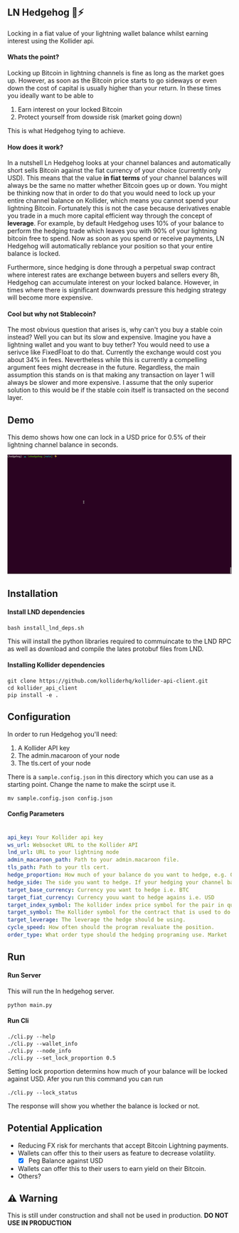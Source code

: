 ## LN Hedgehog 🦔⚡

Locking in a fiat value of your lightning wallet balance whilst earning interest using the Kollider api.

#### Whats the point?

Locking up Bitcoin in lightning channels is fine as long as the market goes up. However, as soon as the Bitcoin price starts to go sideways or even down the cost of capital is usually higher than your return. In these times you ideally want to be able to 

1. Earn interest on your locked Bitcoin
2. Protect yourself from dowside risk (market going down)

This is what Hedgehog tying to achieve.

#### How does it work?

In a nutshell Ln Hedgehog looks at your channel balances and automatically short sells Bitcoin against the fiat currency of your choice (currently only USD). This means that the value **in fiat terms** of your channel balances will always be the same no matter whether Bitcoin goes up or down. You might be thinking now that in order to do that you would need to lock up your entire channel balance on Kollider, which means you cannot spend your lightning Bitcoin. Fortunately this is not the case because derivatives enable you trade in a much more capital efficient way through the concept of **leverage**. For example, by default Hedgehog uses 10% of your balance to perform the hedging trade which leaves you with 90% of your lightning bitcoin free to spend. Now as soon as you spend or receive payments, LN Hedgehog will automatically reblance your position so that your entire balance is locked.

Furthermore, since hedging is done through a perpetual swap contract where interest rates are exchange between buyers and sellers every 8h, Hedgehog can accumulate interest on your locked balance. However, in times where there is significant downwards pressure this hedging strategy will become more expensive.

#### Cool but why not Stablecoin?

The most obvious question that arises is, why can't you buy a stable coin instead? Well you can but its slow and expensive. Imagine you have a lightning wallet and you want to buy tether? You would need to use a serivce like FixedFloat to do that. Currently the exchange would cost you about 34% in fees. Nevertheless while this is currently a compelling argument fees might decrease in the future. Regardless, the main assumption this stands on is that making any transaction on layer 1 will always be slower and more expensive. I assume that the only superior solution to this would be if the stable coin itself is transacted on the second layer.

## Demo
This demo shows how one can lock in a USD price for 0.5% of their lightning channel balance in seconds.

![Alt Text](demo.gif)

## Installation
#### Install LND dependencies
```shell
bash install_lnd_deps.sh
```
This will install the python libraries required to commuincate to the LND RPC as well as download and compile the lates protobuf files from LND.

#### Installing Kollider dependencies

```shell
git clone https://github.com/kolliderhq/kollider-api-client.git
cd kollider_api_client
pip install -e .
```

## Configuration

In order to run Hedgehog you'll need:

1. A Kollider API key
2. The admin.macaroon of your node
3. The tls.cert of your node

There is a `sample.config.json` in this directory which you can use as a starting point. Change the name to make the scirpt use it.
```
mv sample.config.json config.json
```
#### Config Parameters
```yml

api_key: Your Kollider api key
ws_url: Websocket URL to the Kollider API
lnd_url: URL to your lightning node 
admin_macaroon_path: Path to your admin.macaroon file.
tls_path: Path to your tls cert.
hedge_proportion: How much of your balance do you want to hedge, e.g. 0.01 = 1%
hedge_side: The side you want to hedge. If your hedging your channel balance it should be `Bid`
target_base_currency: Currency you want to hedge i.e. BTC
target_fiat_currency: Currency youu want to hedge agains i.e. USD
target_index_symbol: The kollider index price symbol for the pair in question.
target_symbol: The Kollider symbol for the contract that is used to do the hedge.
target_leverage: The leverage the hedge should be using.
cycle_speed: How often should the program revaluate the position.
order_type: What order type should the hedging programing use. Market | Limit


```

## Run

#### Run Server

This will run the ln hedgehog server.

```shell
python main.py
```

#### Run Cli

```shell
./cli.py --help
./cli.py --wallet_info
./cli.py --node_info
./cli.py --set_lock_proportion 0.5
```

Setting lock proportion determins how much of your balance will be locked against USD. Afer you run this command you can run

```shell
./cli.py --lock_status
```

The response will show you whether the balance is locked or not.

## Potential Application

- Reducing FX risk for merchants that accept Bitcoin Lightning payments. 
- Wallets can offer this to their users as feature to decrease volatility. 
	- [x] Peg Balance against USD
- Wallets can offer this to their users to earn yield on their Bitcoin.
- Others? 

## ⚠️ Warning

This is still under construction and shall not be used in production. **DO NOT USE IN PRODUCTION**
